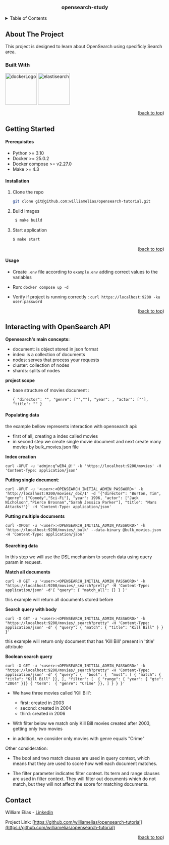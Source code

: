 <a name="readme-top"></a>

<!-- PROJECT LOGO -->
<br />
<div align="center">
  <a href="https://github.com/williamelias/opensearch-tutorial">
    <!-- <img src="images/logo.png" alt="Logo" width="80" height="80"> -->
  </a>

<h3 align="center">opensearch-study</h3>

</div>



<!-- TABLE OF CONTENTS -->
<details>
  <summary>Table of Contents</summary>
  <ol>
    <li>
      <a href="#about-the-project">About The Project</a>
      <ul>
        <li><a href="#built-with">Built With</a></li>
      </ul>
    </li>
    <li>
      <a href="#getting-started">Getting Started</a>
      <ul>
        <li><a href="#prerequisites">Prerequisites</a></li>
        <li><a href="#installation">Installation</a></li>
      </ul>
    </li>
    <li><a href="#usage">Usage</a></li>
    <li><a href="#roadmap">Roadmap</a></li>
    <li><a href="#pull-requests">Pull Request</a></li>
    <li><a href="#license">License</a></li>
    <li><a href="#contact">Contact</a></li>
    <li><a href="#acknowledgments">Acknowledgments</a></li>
  </ol>
</details>



<!-- ABOUT THE PROJECT -->
## About The Project

This project is designed to learn about OpenSearch using specificly Search area.


### Built With

<div>
    <img src="https://www.docker.com/wp-content/uploads/2023/08/logo-guide-logos-2.svg" alt="dockerLogo" width="100"/>
    <img src="https://upload.wikimedia.org/wikipedia/commons/f/f4/Elasticsearch_logo.svg" alt="elastisearch" width="100"/>
</div>

<p align="right">(<a href="#readme-top">back to top</a>)</p>


<!-- GETTING STARTED -->
## Getting Started

#### Prerequisites

* Python >= 3.10
* Docker >= 25.0.2
* Docker compose >= v2.27.0
* Make >= 4.3

#### Installation


1. Clone the repo
   ```sh
   git clone git@github.com:williamelias/opensearch-tutorial.git
   ```
2. Build images
   ```sh
    $ make build
   ```
3. Start application
   ```sh
   $ make start
   ```


<p align="right">(<a href="#readme-top">back to top</a>)</p>


<!-- USAGE EXAMPLES -->
#### Usage

- Create `.env` file according to `example.env` adding correct values to the variables

- Run: `docker compose up -d`

- Verify if project is running correctly : `curl https://localhost:9200 -ku user:password`


<p align="right">(<a href="#readme-top">back to top</a>)</p>


## Interacting with OpenSearch API

**Opensearch's main concepts:**

- document: is object stored in json format
- index: is a collection of documents
- nodes: serves that process your requests
- cluster: collection of nodes
- shards: splits of nodes

**project scope**

- base structure of  movies document :

  `{
      "director": "",
      "genre": ["",""],
      "year": ,
      "actor": [""],
      "title": ""
  }`


#### Populating data

the example bellow represents interaction with opensearch api:

- first of all, creating a index called movies
- in second step we create single movie document and next create many movies by bulk_movies.json file

**Index creation**

`curl -XPUT -u 'admin:q^wER4_@!' -k 'https://localhost:9200/movies' -H 'Content-Type: application/json'`

**Putting single document**:

`curl -XPUT -u '<user>:<OPENSEARCH_INITIAL_ADMIN_PASSWORD>' -k  'http://localhost:9200/movies/_doc/1' -d '{"director": "Burton, Tim", "genre": ["Comedy","Sci-Fi"], "year": 1996, "actor": ["Jack Nicholson","Pierce Brosnan","Sarah Jessica Parker"], "title": "Mars Attacks!"}' -H 'Content-Type: application/json'`

**Putting multiple documents**

`curl -XPOST -u '<user>:<OPENSEARCH_INITIAL_ADMIN_PASSWORD>' -k 'https://localhost:9200/movies/_bulk' --data-binary @bulk_movies.json -H 'Content-Type: application/json'`


#### Searching data

In this step we will use the DSL mechanism to search data using query param in request.

**Match all documents**

  `curl -X GET -u '<user>:<OPENSEARCH_INITIAL_ADMIN_PASSWORD>' -k "https://localhost:9200/movies/_search?pretty" -H 'Content-Type: application/json' -d'{
    "query": {
      "match_all": {}
    }
  }'`

this example will return all documents stored before

**Search query with body**

  `curl -X GET -u '<user>:<OPENSEARCH_INITIAL_ADMIN_PASSWORD>' -k "https://localhost:9200/movies/_search?pretty" -H 'Content-Type: application/json' -d'
  {
    "query": {
      "match": {
        "title": "Kill Bill"
      }
    }
  }'`

this example will return only document that has 'Kill Bill' present in 'title' attribute



**Boolean search query**

`curl -X GET -u '<user>:<OPENSEARCH_INITIAL_ADMIN_PASSWORD>' -k "https://localhost:9200/movies/_search?pretty" -H 'Content-Type: application/json' -d'
  {
      "query": { 
          "bool": { 
          "must": [
              { "match": { "title": "Kill Bill" }},
          ],
          "filter": [ 
              { "range": { "year": { "gte": "2004" }}}
              { "term":  { "genre": "Crime" }},
          ]
          }
      }
  }'`

  - We have three movies called 'Kill Bill':
    - first: created in 2003
    - second: created in 2004
    - third: created in 2006
  
  - With filter below we match only Kill Bill movies created after 2003, getting only two movies

  - in addition, we consider only movies with genre equals "Crime"

  Other consideration:

  - The bool and two match clauses are used in query context, which means that they are used to score how well each document matches.

  - The filter parameter indicates filter context. Its term and range clauses are used in filter context. They will filter out documents which do not match, but they will not affect the score for matching documents.

<!-- CONTACT -->
## Contact

William Elias - [Linkedin](https://www.linkedin.com/in/william-a-101694102/)

Project Link: [https://github.com/williamelias/opensearch-tutorial](https://github.com/williamelias/opensearch-tutorial)

<p align="right">(<a href="#readme-top">back to top</a>)</p>


<!-- MARKDOWN LINKS & IMAGES -->
<!-- https://www.markdownguide.org/basic-syntax/#reference-style-links -->
[OpenSearch]: https://opensearch.org/platform/search/index.html

[aws openSearch]: https://github.com/johnny-chivers/amazon-opensearch-service
